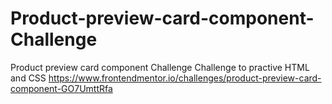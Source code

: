 # Product-preview-card-component-Challenge
Product preview card component Challenge
Challenge to practive HTML and CSS https://www.frontendmentor.io/challenges/product-preview-card-component-GO7UmttRfa
